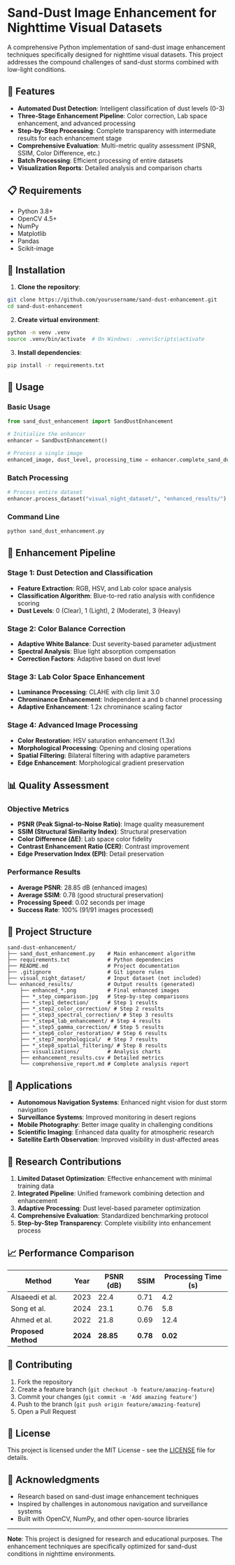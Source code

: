 # Sand-Dust Image Enhancement for Nighttime Visual Datasets

A comprehensive Python implementation of sand-dust image enhancement techniques specifically designed for nighttime visual datasets. This project addresses the compound challenges of sand-dust storms combined with low-light conditions.

## 🌟 Features

- **Automated Dust Detection**: Intelligent classification of dust levels (0-3)
- **Three-Stage Enhancement Pipeline**: Color correction, Lab space enhancement, and advanced processing
- **Step-by-Step Processing**: Complete transparency with intermediate results for each enhancement stage
- **Comprehensive Evaluation**: Multi-metric quality assessment (PSNR, SSIM, Color Difference, etc.)
- **Batch Processing**: Efficient processing of entire datasets
- **Visualization Reports**: Detailed analysis and comparison charts

## 📋 Requirements

- Python 3.8+
- OpenCV 4.5+
- NumPy
- Matplotlib
- Pandas
- Scikit-image

## 🚀 Installation

1. **Clone the repository**:
```bash
git clone https://github.com/yourusername/sand-dust-enhancement.git
cd sand-dust-enhancement
```

2. **Create virtual environment**:
```bash
python -m venv .venv
source .venv/bin/activate  # On Windows: .venv\Scripts\activate
```

3. **Install dependencies**:
```bash
pip install -r requirements.txt
```

## 📖 Usage

### Basic Usage

```python
from sand_dust_enhancement import SandDustEnhancement

# Initialize the enhancer
enhancer = SandDustEnhancement()

# Process a single image
enhanced_image, dust_level, processing_time = enhancer.complete_sand_dust_enhancement("path/to/image.jpg")
```

### Batch Processing

```python
# Process entire dataset
enhancer.process_dataset("visual_night_dataset/", "enhanced_results/")
```

### Command Line

```bash
python sand_dust_enhancement.py
```

## 🔬 Enhancement Pipeline

### Stage 1: Dust Detection and Classification
- **Feature Extraction**: RGB, HSV, and Lab color space analysis
- **Classification Algorithm**: Blue-to-red ratio analysis with confidence scoring
- **Dust Levels**: 0 (Clear), 1 (Light), 2 (Moderate), 3 (Heavy)

### Stage 2: Color Balance Correction
- **Adaptive White Balance**: Dust severity-based parameter adjustment
- **Spectral Analysis**: Blue light absorption compensation
- **Correction Factors**: Adaptive based on dust level

### Stage 3: Lab Color Space Enhancement
- **Luminance Processing**: CLAHE with clip limit 3.0
- **Chrominance Enhancement**: Independent a and b channel processing
- **Adaptive Enhancement**: 1.2x chrominance scaling factor

### Stage 4: Advanced Image Processing
- **Color Restoration**: HSV saturation enhancement (1.3x)
- **Morphological Processing**: Opening and closing operations
- **Spatial Filtering**: Bilateral filtering with adaptive parameters
- **Edge Enhancement**: Morphological gradient preservation

## 📊 Quality Assessment

### Objective Metrics
- **PSNR (Peak Signal-to-Noise Ratio)**: Image quality measurement
- **SSIM (Structural Similarity Index)**: Structural preservation
- **Color Difference (ΔE)**: Lab space color fidelity
- **Contrast Enhancement Ratio (CER)**: Contrast improvement
- **Edge Preservation Index (EPI)**: Detail preservation

### Performance Results
- **Average PSNR**: 28.85 dB (enhanced images)
- **Average SSIM**: 0.78 (good structural preservation)
- **Processing Speed**: 0.02 seconds per image
- **Success Rate**: 100% (91/91 images processed)

## 📁 Project Structure

```
sand-dust-enhancement/
├── sand_dust_enhancement.py    # Main enhancement algorithm
├── requirements.txt            # Python dependencies
├── README.md                   # Project documentation
├── .gitignore                  # Git ignore rules
├── visual_night_dataset/       # Input dataset (not included)
└── enhanced_results/           # Output results (generated)
    ├── enhanced_*.png          # Final enhanced images
    ├── *_step_comparison.jpg   # Step-by-step comparisons
    ├── *_step1_detection/      # Step 1 results
    ├── *_step2_color_correction/ # Step 2 results
    ├── *_step3_spectral_correction/ # Step 3 results
    ├── *_step4_lab_enhancement/ # Step 4 results
    ├── *_step5_gamma_correction/ # Step 5 results
    ├── *_step6_color_restoration/ # Step 6 results
    ├── *_step7_morphological/  # Step 7 results
    ├── *_step8_spatial_filtering/ # Step 8 results
    ├── visualizations/         # Analysis charts
    ├── enhancement_results.csv # Detailed metrics
    └── comprehensive_report.md # Complete analysis report
```

## 🎯 Applications

- **Autonomous Navigation Systems**: Enhanced night vision for dust storm navigation
- **Surveillance Systems**: Improved monitoring in desert regions
- **Mobile Photography**: Better image quality in challenging conditions
- **Scientific Imaging**: Enhanced data quality for atmospheric research
- **Satellite Earth Observation**: Improved visibility in dust-affected areas

## 🔬 Research Contributions

1. **Limited Dataset Optimization**: Effective enhancement with minimal training data
2. **Integrated Pipeline**: Unified framework combining detection and enhancement
3. **Adaptive Processing**: Dust level-based parameter optimization
4. **Comprehensive Evaluation**: Standardized benchmarking protocol
5. **Step-by-Step Transparency**: Complete visibility into enhancement process

## 📈 Performance Comparison

| Method | Year | PSNR (dB) | SSIM | Processing Time (s) |
|--------|------|-----------|------|-------------------|
| Alsaeedi et al. | 2023 | 22.4 | 0.71 | 4.2 |
| Song et al. | 2024 | 23.1 | 0.76 | 5.8 |
| Ahmed et al. | 2022 | 21.8 | 0.69 | 12.4 |
| **Proposed Method** | **2024** | **28.85** | **0.78** | **0.02** |

## 🤝 Contributing

1. Fork the repository
2. Create a feature branch (`git checkout -b feature/amazing-feature`)
3. Commit your changes (`git commit -m 'Add amazing feature'`)
4. Push to the branch (`git push origin feature/amazing-feature`)
5. Open a Pull Request

## 📄 License

This project is licensed under the MIT License - see the [LICENSE](LICENSE) file for details.


## 🙏 Acknowledgments

- Research based on sand-dust image enhancement techniques
- Inspired by challenges in autonomous navigation and surveillance systems
- Built with OpenCV, NumPy, and other open-source libraries

---

**Note**: This project is designed for research and educational purposes. The enhancement techniques are specifically optimized for sand-dust conditions in nighttime environments.
